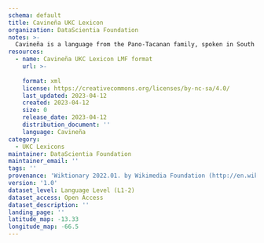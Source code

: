 ```yaml
---
schema: default
title: Cavineña UKC Lexicon
organization: DataScientia Foundation
notes: >-
  Cavineña is a language from the Pano-Tacanan family, spoken in South America. The UKC Lexicon of Cavineña is represented as a lexico-semantic network. It consists of words, word senses, synsets, as well as sense-level and synset-level relationships.
resources:
  - name: Cavineña UKC Lexicon LMF format
    url: >-
      
    format: xml
    license: https://creativecommons.org/licenses/by-nc-sa/4.0/
    last_updated: 2023-04-12
    created: 2023-04-12
    size: 0
    release_date: 2023-04-12
    distribution_document: ''
    language: Cavineña
category:
  - UKC Lexicons
maintainer: DataScientia Foundation
maintainer_email: ''
tags: ''
provenance: 'Wiktionary 2022.01. by Wikimedia Foundation (http://en.wiktionary.org); CogNet 2.1 by Khuyagbaatar Batsuren, National University of Mongolia (http://cognet.ukc.disi.unitn.it); Native Languages of the Americas 2021.11. by Laura Redish and Orrin Lewis (http://www.native-languages.org); Princeton WordNet 2.1 by Princeton University (https://wordnet.princeton.edu)'
version: '1.0'
dataset_level: Language Level (L1-2)
dataset_access: Open Access
dataset_description: ''
landing_page: ''
latitude_map: -13.33
longitude_map: -66.5
---
```

